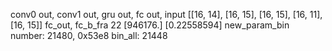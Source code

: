 conv0 out, conv1 out, gru out, fc out, input
[[16, 14], [16, 15], [16, 15], [16, 11], [16, 15]]
fc_out, fc_b_fra 22
[946176.]
[0.22558594]
new_param_bin number: 21480, 0x53e8
bin_all: 21448
